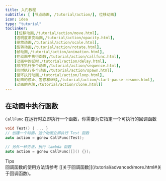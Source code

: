 ```yaml
---
title: 入门教程
subtitle: [ [节点动画, /tutorial/action/], 位移动画]
icon: idea
type: "tutorial"
toclinker: 
    [[位移动画,/tutorial/action/move.html],
    [透明度渐变动画,/tutorial/action/opacity.html],
    [缩放动画,/tutorial/action/scale.html],
    [旋转动画,/tutorial/action/rotate.html],
    [帧动画,/tutorial/action/animation.html],
    [在动画中执行函数,/tutorial/action/callfunc.html],
    [动画中的延时,/tutorial/action/delay.html],
    [顺序执行多个动画,/tutorial/action/sequence.html],
    [同时执行多个动画,/tutorial/action/spawn.html],
    [循环执行动画,/tutorial/action/loop.html],
    [动画的停止、暂停和继续,/tutorial/action/start-pause-resume.html],
    [动画的克隆,/tutorial/action/clone.html]]
---
```

## 在动画中执行函数

`CallFunc` 在运行时立即执行一个函数，你需要为它指定一个可执行的回调函数

```cpp
void Test() { ... }
// 创建一个动画，这个动画立即执行 Test 函数
auto action = gcnew CallFunc(Test);
```

```cpp
// 另外一种方法，执行 lambda 函数
auto action = gcnew CallFunc([]() {});
```

<div class="ui info message"><div class="header">Tips </div>
回调函数的使用方法请参考 [[关于回调函数]](/tutorial/advanced/more.html#关于回调函数)。
</div>
